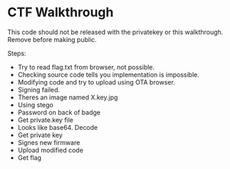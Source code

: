 # CTF Walkthrough
This code should not be released with the privatekey or this walkthrough. Remove before making public. 

Steps:
* Try to read flag.txt from browser, not possible.
* Checking source code tells you implementation is impossible. 
* Modifying code and try to upload using OTA browser.
* Signing failed.
* Theres an image named X.key.jpg
* Using stego
* Password on back of badge
* Get private.key file
* Looks like base64. Decode
* Get private key
* Signes new firmware
* Upload modified code
* Get flag
